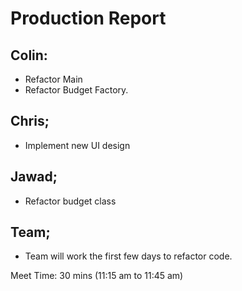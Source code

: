Production Report
=================

Colin:
------

-	Refactor Main
-	Refactor Budget Factory.

Chris;
------

-	Implement new UI design

Jawad;
------

-	Refactor budget class

Team;
-----

-	Team will work the first few days to refactor code.

Meet Time: 30 mins (11:15 am to 11:45 am)

